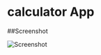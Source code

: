 # calculator App

##Screenshot

![Screenshot](https://user-images.githubusercontent.com/99422185/222162310-a49c078e-427a-4cf7-a8f6-e20898bd759e.png|width="200" )
